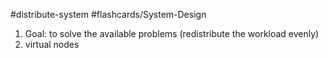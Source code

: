 #distribute-system 
#flashcards/System-Design 

1. Goal: to solve the available problems (redistribute the workload evenly)
2. virtual nodes
	